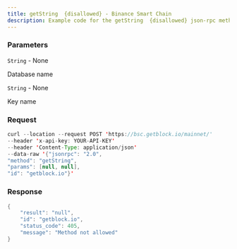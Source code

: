 ```yaml
---
title: getString  {disallowed} - Binance Smart Chain
description: Example code for the getString  {disallowed} json-rpc method. Сomplete guide on how to use getString  {disallowed} json-rpc in GetBlock.io Web3 documentation.
---
```


### Parameters


`String` - None

Database name

`String` - None

Key name

### Request

``` java
curl --location --request POST 'https://bsc.getblock.io/mainnet/' 
--header 'x-api-key: YOUR-API-KEY' 
--header 'Content-Type: application/json' 
--data-raw '{"jsonrpc": "2.0",
"method": "getString",
"params": [null, null],
"id": "getblock.io"}'
```

###  Response

``` java
{
    "result": "null",
    "id": "getblock.io",
    "status_code": 405,
    "message": "Method not allowed"
}
```

